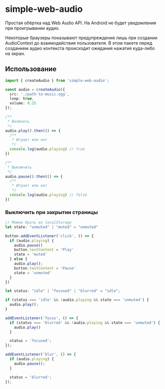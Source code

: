# simple-web-audio

Простая обёртка над Web Audio API. На Android не будет уведомления при проигрывании аудио.

Некоторые браузеры показывают предупреждение лишь при создании AudioContext до взаимодействия пользователя. В этом пакете перед созданием аудио контекста происходит ожидания нажатия куда-либо на экран.

## Использование

```ts
import { createAudio } from 'simple-web-audio';

const audio = createAudio({
  src: './path-to-music.ogg',
  loop: true,
  volume: 0.25
});

/**
 * Включить
 */
audio.play().then(() => {
  /**
   * Играет или нет
   */
  console.log(audio.playing) // true
})

/**
 * Выключить
 */
audio.pause().then(() => {
  /**
   * Играет или нет
   */
  console.log(audio.playing) // false
})
```

### Выключить при закрытии страницы

```ts
// Можно брать из localStorage
let state: "unmuted" | "muted" = "unmuted"

button.addEventListener('click', () => {
  if (audio.playing) {
    audio.pause()
    button.textContent = 'Play'
    state = 'muted'
  } else {
    audio.play();
    button.textContent = 'Pause'
    state = 'unmuted'
  }
})

let status: "idle" | "focused" | "blurred" = "idle";

if (status === 'idle' && !audio.playing && state === 'unmuted') {
  audio.play();
}

addEventListener('focus', () => {
  if (status === 'blurred' && !audio.playing && state === 'unmuted') {
    audio.play()
  }

  status = 'focused';
});

addEventListener('blur', () => {
  if (audio.playing) {
    audio.pause();
  }

  status = 'blurred';
});
```